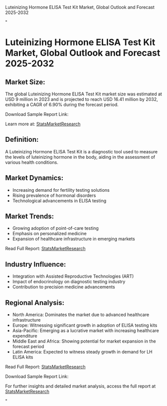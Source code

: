 Luteinizing Hormone ELISA Test Kit Market, Global Outlook and Forecast 2025-2032

"<!DOCTYPE html>
<html>
<head>
    <title>Luteinizing Hormone ELISA Test Kit Market, Global Outlook and Forecast 2025-2032</title>
</head>
<body>

<h1>Luteinizing Hormone ELISA Test Kit Market, Global Outlook and Forecast 2025-2032</h1>

<h2>Market Size:</h2>
<p>The global Luteinizing Hormone ELISA Test Kit market size was estimated at USD 9 million in 2023 and is projected to reach USD 16.41 million by 2032, exhibiting a CAGR of 6.90% during the forecast period.</p>
<p>Download Sample Report Link: <a href=''></a></p>
<p>Learn more at: <a href='https://www.statsmarketresearch.com/global-luteinizing-hormone-elisa-test-kit-forecast-2025-2032-483-8031977'>StatsMarketResearch</a></p>

<h2>Definition:</h2>
<p>A Luteinizing Hormone ELISA Test Kit is a diagnostic tool used to measure the levels of luteinizing hormone in the body, aiding in the assessment of various health conditions.</p>

<h2>Market Dynamics:</h2>
<ul>
    <li>Increasing demand for fertility testing solutions</li>
    <li>Rising prevalence of hormonal disorders</li>
    <li>Technological advancements in ELISA testing</li>
</ul>

<h2>Market Trends:</h2>
<ul>
    <li>Growing adoption of point-of-care testing</li>
    <li>Emphasis on personalized medicine</li>
    <li>Expansion of healthcare infrastructure in emerging markets</li>
</ul>
<p>Read Full Report: <a href='https://www.statsmarketresearch.com/global-luteinizing-hormone-elisa-test-kit-forecast-2025-2032-483-8031977'>StatsMarketResearch</a></p>

<h2>Industry Influence:</h2>
<ul>
    <li>Integration with Assisted Reproductive Technologies (ART)</li>
    <li>Impact of endocrinology on diagnostic testing industry</li>
    <li>Contribution to precision medicine advancements</li>
</ul>

<h2>Regional Analysis:</h2>
<ul>
    <li>North America: Dominates the market due to advanced healthcare infrastructure</li>
    <li>Europe: Witnessing significant growth in adoption of ELISA testing kits</li>
    <li>Asia-Pacific: Emerging as a lucrative market with increasing healthcare expenditure</li>
    <li>Middle East and Africa: Showing potential for market expansion in the forecast period</li>
    <li>Latin America: Expected to witness steady growth in demand for LH ELISA kits</li>
</ul>
<p>Read Full Report: <a href='https://www.statsmarketresearch.com/global-luteinizing-hormone-elisa-test-kit-forecast-2025-2032-483-8031977'>StatsMarketResearch</a></p>

<p>Download Sample Report Link: <a href=''></a></p>

<p>For further insights and detailed market analysis, access the full report at <a href='https://www.statsmarketresearch.com/global-luteinizing-hormone-elisa-test-kit-forecast-2025-2032-483-8031977'>StatsMarketResearch</a></p>

</body>
</html>"
